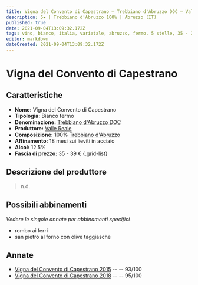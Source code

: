 ```yaml
---
title: Vigna del Convento di Capestrano – Trebbiano d'Abruzzo DOC – Valle Reale
description: 5★ | Trebbiano d'Abruzzo 100% | Abruzzo (IT)
published: true
date: 2021-09-04T13:09:32.172Z
tags: vino, bianco, italia, varietale, abruzzo, fermo, 5 stelle, 35 - 39 €, trebbiano d'abruzzo, rombo ai ferri, san pietro al forno con olive taggiasche
editor: markdown
dateCreated: 2021-09-04T13:09:32.172Z
---
```


# Vigna del Convento di Capestrano

## Caratteristiche
- **Nome:** Vigna del Convento di Capestrano
- **Tipologia:** Bianco fermo
- **Denominazione:** [Trebbiano d'Abruzzo DOC](/denominazioni/Italia/Abruzzo/DOC/Trebbiano-d-Abruzzo) 
- **Produttore:** [Valle Reale](/produttori/Italia/Abruzzo/Valle-Reale) 
- **Composizione:** 100% [Trebbiano d'Abruzzo](/vitigni/bacca-bianca/trebbiano-d-abruzzo)
- **Affinamento:** 18 mesi sui lieviti in acciaio
- **Alcol:** 12.5%
- **Fascia di prezzo:** 35 - 39 €
{.grid-list}

## Descrizione del produttore

> n.d.

## Possibili abbinamenti
*Vedere le singole annate per abbinamenti specifici*

- rombo ai ferri
- san pietro al forno con olive taggiasche

## Annate
- [Vigna del Convento di Capestrano 2015](/vini/Italia/Abruzzo/Valle-Reale/Vigna-del-Convento-di-Capestrano/2015) -- <span class="star-5"></span> -- 93/100
- [Vigna del Convento di Capestrano 2018](/vini/Italia/Abruzzo/Valle-Reale/Vigna-del-Convento-di-Capestrano/2018) -- <span class="star-5"></span> -- 95/100